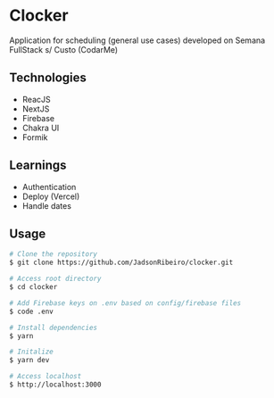 # Clocker

<p> Application for scheduling (general use cases) developed on Semana FullStack s/ Custo (CodarMe) </p>

## Technologies

- ReacJS
- NextJS
- Firebase
- Chakra UI
- Formik

## Learnings

- Authentication
- Deploy (Vercel)
- Handle dates

## Usage

```bash
# Clone the repository
$ git clone https://github.com/JadsonRibeiro/clocker.git

# Access root directory
$ cd clocker

# Add Firebase keys on .env based on config/firebase files
$ code .env

# Install dependencies
$ yarn

# Initalize
$ yarn dev

# Access localhost
$ http://localhost:3000
```
